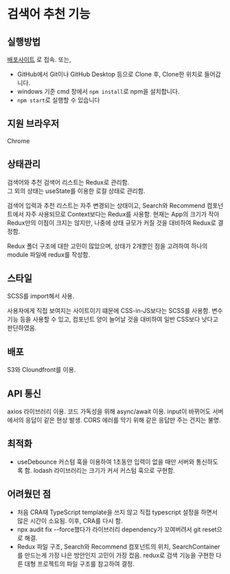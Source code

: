 # 검색어 추천 기능

## 실행방법

[배포사이트](https://dx3zc4zso1rry.cloudfront.net/) 로 접속. 또는,

 - GitHub에서 Git이나 GitHub Desktop 등으로 Clone 후, Clone한 위치로 들어갑니다.
 - windows 기준 cmd 창에서 `npm install`로 npm을 설치합니다.
 - `npm start`로 실행할 수 있습니다

## 지원 브라우저
Chrome

## 상태관리

검색어와 추천 검색어 리스트는 Redux로 관리함.  
그 외의 상태는 useState를 이용한 로컬 상태로 관리함.

검색어 입력과 추천 리스트는 자주 변경되는 상태이고, Search와 Recommend 컴포넌트에서 자주 사용되므로 Context보다는
Redux를 사용함. 현재는 App의 크기가 작아 Redux만의 이점이 크지는 않지만, 나중에 상태 규모가 커질 것을 대비하여 Redux로 결정함.

Redux 폴더 구조에 대한 고민이 많았으며, 상태가 2개뿐인 점을 고려하여 하나의 module 파일에 redux를 작성함.

## 스타일

SCSS를 import해서 사용.

사용자에게 직접 보여지는 사이트이기 떄문에 CSS-in-JS보다는 SCSS를 사용함.
변수 기능 등을 사용할 수 있고, 컴포넌트 양이 늘어날 것을 대비하여 일반 CSS보다 낫다고 판단하였음.

## 배포

S3와 Cloundfront를 이용.

## API 통신

axios 라이브러리 이용. 코드 가독성을 위해 async/await 이용.
input이 바뀌어도 서버에서의 응답이 같은 현상 발생. CORS 에러를 막기 위해 같은 응답만 주는 건지는 불명.

## 최적화

 - useDebounce 커스텀 훅을 이용하여 1초동안 입력이 없을 때만 서버와 통신하도록 함. lodash 라이브러리는 크기가 커서 커스텀 훅으로 구현함.

## 어려웠던 점
 - 처음 CRA때 TypeScript template을 쓰지 않고 직접 typescript 설정을 하면서 많은 시간이 소요됨. 이후, CRA를 다시 함.
 - npx audit fix --force했다가 라이브러리 dependency가 꼬여버려서 git reset으로 해결. 
 - Redux 파일 구조, Search와 Recommend 컴포넌트의 위치, SearchContainer를 만드는게 가장 나은 방안인지 고민이 가장 컸음. redux로 검색 기능을 구현한 다른 대형 프로젝트의 파일 구조를 참고하여 결정.
